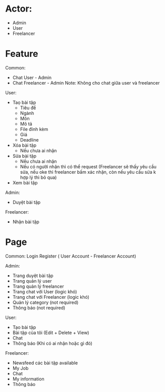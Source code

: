 # Actor: 
- Admin
- User
- Freelancer

# Feature
Common:
  + Chat User - Admin
  + Chat Freelancer - Admin
  Note: Không cho chat giữa user và freelancer

User:
  + Taọ bài tập
    - Tiêu đề
    - Ngành
    - Môn
    - Mô tả
    - File đính kèm
    - Giá
    - Deadline
  + Xóa bài tập
    - Nếu chưa ai nhận
  + Sửa bài tập
    - Nếu chưa ai nhận
    - Nếu có người nhận thì có thể request 
      (Freelancer sẽ thấy yêu cầu sửa, nếu oke thì freelancer bấm xác nhận, còn nếu yêu cầu sửa k hợp lý thì bỏ qua)
  + Xem bài tập

Admin:
  + Duyệt bài tập

Freelancer:
  + Nhận bài tập

# Page
Common:
  Login
  Register ( User Account - Freelancer Account)

Admin:
  + Trang duyệt bài tập
  + Trang quản lý user
  + Trang quản lý freelancer
  + Trang chat với User (logic khó)
  + Trang chat với Freelancer (logic khó)
  + Quản lý category (not required)
  + Thông báo (not required)

User:
  + Tạo bài tập
  + Bài tập của tôi (Edit + Delete + View)
  + Chat
  + Thông báo (Khi có ai nhận hoặc gì đó)

Freelancer:
  + Newsfeed các bài tập available
  + My Job
  + Chat
  + My information 
  + Thông báo
